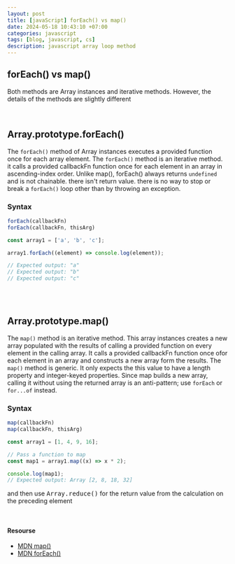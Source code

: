 ```yaml
---
layout: post
title: [javaScript] forEach() vs map()
date: 2024-05-18 10:43:10 +07:00
categories: javascript
tags: [blog, javascript, cs]
description: javascript array loop method
---
```


## forEach() vs map()

Both methods are Array instances and iterative methods. However, the details of the methods are slightly different


<br>


## Array.prototype.forEach()
The `forEach()` method of Array instances executes a provided function once for each array element.
The `forEach()` method is an iterative method. it calls a provided callbackFn function once for each element in an array in ascending-index order. Unlike map(), forEach() always returns `undefined` and is not chainable. 
there isn't return value. 
there is no way to stop or break a `forEach()` loop other than by throwing an exception.


### Syntax
```javascript
forEach(callbackFn)
forEach(callbackFn, thisArg)
```


```javascript
const array1 = ['a', 'b', 'c'];

array1.forEach((element) => console.log(element));

// Expected output: "a"
// Expected output: "b"
// Expected output: "c"
```


<br>
<br>


## Array.prototype.map()
The `map()` method is an iterative method. This array instances creates a new array populated with the results of calling a provided function on every element in the calling array. It calls a provided callbackFn function once ofor each element in an array and constructs a new array form the results. The `map()` method is generic. It only expects the this value to have a length property and integer-keyed properties.
Since map builds a new array, calling it without using the returned array is an anti-pattern; use `forEach` or `for...of` instead.



### Syntax
```javascript
map(callbackFn)
map(callbackFn, thisArg)
```

```javascript
const array1 = [1, 4, 9, 16];

// Pass a function to map
const map1 = array1.map((x) => x * 2);

console.log(map1);
// Expected output: Array [2, 8, 18, 32]

```

and then use <kbd>Array.reduce()</kbd> for the return value from the calculation on the preceding element


<br>


#### Resourse
- [MDN map()](https://developer.mozilla.org/en-US/docs/Web/JavaScript/Reference/Global_Objects/Array/map)
- [MDN forEach()](https://developer.mozilla.org/en-US/docs/Web/JavaScript/Reference/Global_Objects/Array/forEach)



<br>





